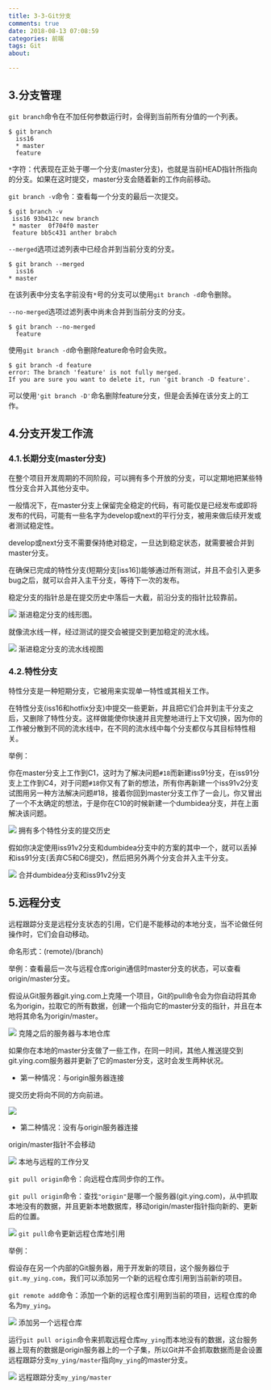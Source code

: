```yaml
---
title: 3-3-Git分支
comments: true
date: 2018-08-13 07:08:59
categories: 前端
tags: Git
about:

---
```


## 3.分支管理

`git branch`命令在不加任何参数运行时，会得到当前所有分值的一个列表。

```
$ git branch
  iss16
  * master
  feature
```

`*`字符：代表现在正处于哪一个分支(master分支)，也就是当前HEAD指针所指向的分支。如果在这时提交，master分支会随着新的工作向前移动。

`git branch -v`命令：查看每一个分支的最后一次提交。

```
$ git branch -v
 iss16 93b412c new branch
 * master  0f704f0 master
 feature bb5c431 anther brabch
```

`--merged`选项过滤列表中已经合并到当前分支的分支。

```
$ git branch --merged
  iss16
* master
```

在该列表中分支名字前没有`*`号的分支可以使用`git branch -d`命令删除。

`--no-merged`选项过滤列表中尚未合并到当前分支的分支。

```
$ git branch --no-merged
  feature
```

使用`git branch -d`命令删除feature命令时会失败。

```
$ git branch -d feature
error: The branch 'feature' is not fully merged.
If you are sure you want to delete it, run 'git branch -D feature'.
```

可以使用`'git branch -D'`命名删除feature分支，但是会丢掉在该分支上的工作。

## 4.分支开发工作流

### 4.1.长期分支(master分支)

在整个项目开发周期的不同阶段，可以拥有多个开放的分支，可以定期地把某些特性分支合并入其他分支中。

一般情况下，在master分支上保留完全稳定的代码，有可能仅是已经发布或即将发布的代码，可能有一些名字为develop或next的平行分支，被用来做后续开发或者测试稳定性。

develop或next分支不需要保持绝对稳定，一旦达到稳定状态，就需要被合并到master分支。

在确保已完成的特性分支(短期分支[iss16])能够通过所有测试，并且不会引入更多bug之后，就可以合并入主干分支，等待下一次的发布。

稳定分支的指针总是在提交历史中落后一大截，前沿分支的指针比较靠前。

![ ](https://www.cnblogs.com/images/cnblogs_com/cliy-10/1268239/o_25.png)
渐进稳定分支的线形图。

就像流水线一样，经过测试的提交会被提交到更加稳定的流水线。

![ ](https://www.cnblogs.com/images/cnblogs_com/cliy-10/1268239/o_26.png)
渐进稳定分支的流水线视图

### 4.2.特性分支

特性分支是一种短期分支，它被用来实现单一特性或其相关工作。

在特性分支(iss16和hotfix分支)中提交一些更新，并且把它们合并到主干分支之后，又删除了特性分支。这样做能使你快速并且完整地进行上下文切换，因为你的工作被分散到不同的流水线中，在不同的流水线中每个分支都仅与其目标特性相关。

举例：

你在master分支上工作到C1，这时为了解决问题`#18`而新建iss91分支，在iss91分支上工作到C4，对于问题`#18`你又有了新的想法，所有你再新建一个iss91v2分支试图用另一种方法解决问题#18，接着你回到master分支工作了一会儿，你又冒出了一个不太确定的想法，于是你在C10的时候新建一个dumbidea分支，并在上面解决该问题。

![ ](https://www.cnblogs.com/images/cnblogs_com/cliy-10/1268239/o_27.png)
拥有多个特性分支的提交历史

假如你决定使用iss91v2分支和dumbidea分支中的方案的其中一个，就可以丢掉和iss91分支(丢弃C5和C6提交)，然后把另外两个分支合并入主干分支。

![ ](https://www.cnblogs.com/images/cnblogs_com/cliy-10/1268239/o_28.png)
合并dumbidea分支和iss91v2分支

## 5.远程分支

远程跟踪分支是远程分支状态的引用，它们是不能移动的本地分支，当不论做任何操作时，它们会自动移动。

命名形式：(remote)/(branch)

举例：查看最后一次与远程仓库origin通信时master分支的状态，可以查看origin/master分支。

假设从Git服务器git.ying.com上克隆一个项目，Git的pull命令会为你自动将其命名为origin，拉取它的所有数据，创建一个指向它的master分支的指针，并且在本地将其命名为origin/master。

![ ](https://www.cnblogs.com/images/cnblogs_com/cliy-10/1268239/o_29.png)
克隆之后的服务器与本地仓库

如果你在本地的master分支做了一些工作，在同一时间，其他人推送提交到git.ying.com服务器并更新了它的master分支，这时会发生两种状况。

* 第一种情况：与origin服务器连接

提交历史将向不同的方向前进。

![ ](https://www.cnblogs.com/images/cnblogs_com/cliy-10/1268239/o_30.png)

* 第二种情况：没有与origin服务器连接

origin/master指针不会移动

![ ](https://www.cnblogs.com/images/cnblogs_com/cliy-10/1268239/o_31.png)
本地与远程的工作分叉

`git pull origin`命令：向远程仓库同步你的工作。

`git pull origin`命令：查找`"origin"`是哪一个服务器(git.ying.com)，从中抓取本地没有的数据，并且更新本地数据库，移动origin/master指针指向新的、更新后的位置。

![ ](https://www.cnblogs.com/images/cnblogs_com/cliy-10/1268239/o_32.png)
`git pull`命令更新远程仓库地引用

举例：

假设存在另一个内部的Git服务器，用于开发新的项目，这个服务器位于`git.my_ying.com`，我们可以添加另一个新的远程仓库引用到当前新的项目。

`git remote add`命令：添加一个新的远程仓库引用到当前的项目，远程仓库的命名为`my_ying`。


![ ](https://www.cnblogs.com/images/cnblogs_com/cliy-10/1268239/o_33.png)
添加另一个远程仓库


运行`git pull origin`命令来抓取远程仓库`my_ying`而本地没有的数据，这台服务器上现有的数据是origin服务器上的一个子集，所以Git并不会抓取数据而是会设置远程跟踪分支`my_ying/master`指向`my_ying`的master分支。

![ ](https://www.cnblogs.com/images/cnblogs_com/cliy-10/1268239/o_34.png)
远程跟踪分支`my_ying/master`



